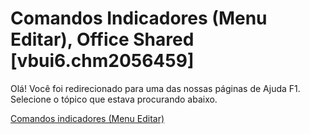 
# Comandos Indicadores (Menu Editar), Office Shared [vbui6.chm2056459]

Olá! Você foi redirecionado para uma das nossas páginas de Ajuda F1. Selecione o tópico que estava procurando abaixo.

[Comandos indicadores (Menu Editar)](http://msdn.microsoft.com/library/e503dc13-861b-98a8-42ee-42b0f813b2a4%28Office.15%29.aspx)
